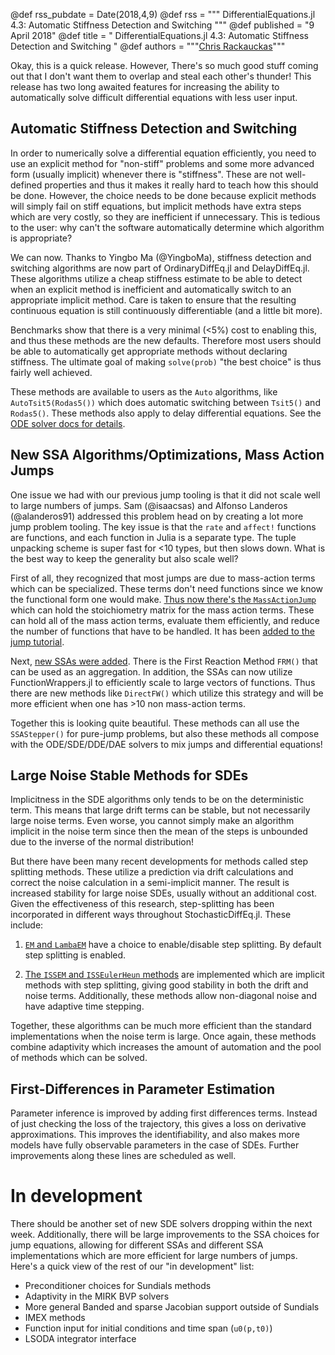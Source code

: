 @def rss_pubdate = Date(2018,4,9)
@def rss = """ DifferentialEquations.jl 4.3: Automatic Stiffness Detection and Switching """
@def published = "9 April 2018"
@def title = " DifferentialEquations.jl 4.3: Automatic Stiffness Detection and Switching "
@def authors = """<a href="https://github.com/ChrisRackauckas">Chris Rackauckas</a>"""  

Okay, this is a quick release. However, There's so much good stuff coming out
that I don't want them to overlap and steal each other's thunder! This release
has two long awaited features for increasing the ability to automatically solve
difficult differential equations with less user input.

## Automatic Stiffness Detection and Switching

In order to numerically solve a differential equation efficiently, you need to
use an explicit method for "non-stiff" problems and some more advanced form
(usually implicit) whenever there is "stiffness". These are not well-defined
properties and thus it makes it really hard to teach how this should be done.
However, the choice needs to be done because explicit methods will simply fail
on stiff equations, but implicit methods have extra steps which are very
costly, so they are inefficient if unnecessary. This is tedious to the user:
why can't the software automatically determine which algorithm is appropriate?

We can now. Thanks to Yingbo Ma (@YingboMa), stiffness detection and switching
algorithms are now part of OrdinaryDiffEq.jl and DelayDiffEq.jl. These algorithms
utilize a cheap stiffness estimate to be able to detect when an explicit method
is inefficient and automatically switch to an appropriate implicit method. Care
is taken to ensure that the resulting continuous equation is still continuously
differentiable (and a little bit more).

Benchmarks show that there is a very minimal (<5%) cost to enabling this, and
thus these methods are the new defaults. Therefore most users should be able
to automatically get appropriate methods without declaring stiffness. The
ultimate goal of making `solve(prob)` "the best choice" is thus fairly well
achieved.

These methods are available to users as the `Auto` algorithms, like
`AutoTsit5(Rodas5())` which does automatic switching between `Tsit5()` and
`Rodas5()`. These methods also apply to delay differential equations.
See the [ODE solver docs for details](https://docs.juliadiffeq.org/latest/solvers/ode_solve).

## New SSA Algorithms/Optimizations, Mass Action Jumps

One issue we had with our previous jump tooling is that it did not scale well
to large numbers of jumps. Sam (@isaacsas) and Alfonso Landeros (@alanderos91)
addressed this problem head on by creating a lot more jump problem tooling.
The key issue is that the `rate` and `affect!` functions are functions, and
each function in Julia is a separate type. The tuple unpacking scheme is super
fast for <10 types, but then slows down. What is the best way to keep the
generality but also scale well?

First of all, they recognized that most jumps are due to mass-action terms
which can be specialized. These terms don't need functions since we know the
functional form one would make.
[Thus now there's the `MassActionJump`](https://docs.juliadiffeq.org/latest/types/jump_types)
which can hold the stoichiometry matrix for the mass action terms. These can
hold all of the mass action terms, evaluate them efficiently, and reduce the
number of functions that have to be handled. It has been
[added to the jump tutorial](https://docs.juliadiffeq.org/latest/tutorials/discrete_stochastic_example).

Next, [new SSAs were added](https://docs.juliadiffeq.org/latest/types/jump_types).
There is the First Reaction Method `FRM()` that can
be used as an aggregation. In addition, the SSAs can now utilize
FunctionWrappers.jl to efficiently scale to large vectors of functions. Thus
there are new methods like `DirectFW()` which utilize this strategy and will
be more efficient when one has >10 non mass-action terms.

Together this is looking quite beautiful. These methods can all use the
`SSAStepper()` for pure-jump problems, but also these methods all compose with
the ODE/SDE/DDE/DAE solvers to mix jumps and differential equations!

## Large Noise Stable Methods for SDEs

Implicitness in the SDE algorithms only tends to be on the deterministic term.
This means that large drift terms can be stable, but not necessarily large
noise terms. Even worse, you cannot simply make an algorithm implicit in the
noise term since then the mean of the steps is unbounded due to the inverse
of the normal distribution!

But there have been many recent developments for methods called step splitting
methods. These utilize a prediction via drift calculations and correct the
noise calculation in a semi-implicit manner. The result is increased stability
for large noise SDEs, usually without an additional cost. Given the effectiveness
of this research, step-splitting has been incorporated in different ways
throughout StochasticDiffEq.jl. These include:

1) [`EM` and `LambaEM`](https://docs.juliadiffeq.org/latest/solvers/sde_solve)
   have a choice to enable/disable step splitting. By default
   step splitting is enabled.

2) [The `ISSEM` and `ISSEulerHeun` methods](https://docs.juliadiffeq.org/latest/solvers/sde_solve)
   are implemented which are implicit
   methods with step splitting, giving good stability in both the drift and noise
   terms. Additionally, these methods allow non-diagonal noise and have adaptive
   time stepping.

Together, these algorithms can be much more efficient than the standard
implementations when the noise term is large. Once again, these methods combine
adaptivity which increases the amount of automation and the pool of methods which
can be solved.

## First-Differences in Parameter Estimation

Parameter inference is improved by adding first differences terms. Instead of
just checking the loss of the trajectory, this gives a loss on derivative
approximations. This improves the identifiability, and also makes more models
have fully observable parameters in the case of SDEs. Further improvements along
these lines are scheduled as well.

# In development

There should be another set of new SDE solvers dropping within the next week.
Additionally, there will be large improvements to the SSA choices for jump
equations, allowing for different SSAs and different SSA implementations which
are more efficient for large numbers of jumps. Here's a quick view of the rest
of our "in development" list:

- Preconditioner choices for Sundials methods
- Adaptivity in the MIRK BVP solvers
- More general Banded and sparse Jacobian support outside of Sundials
- IMEX methods
- Function input for initial conditions and time span (`u0(p,t0)`)
- LSODA integrator interface

